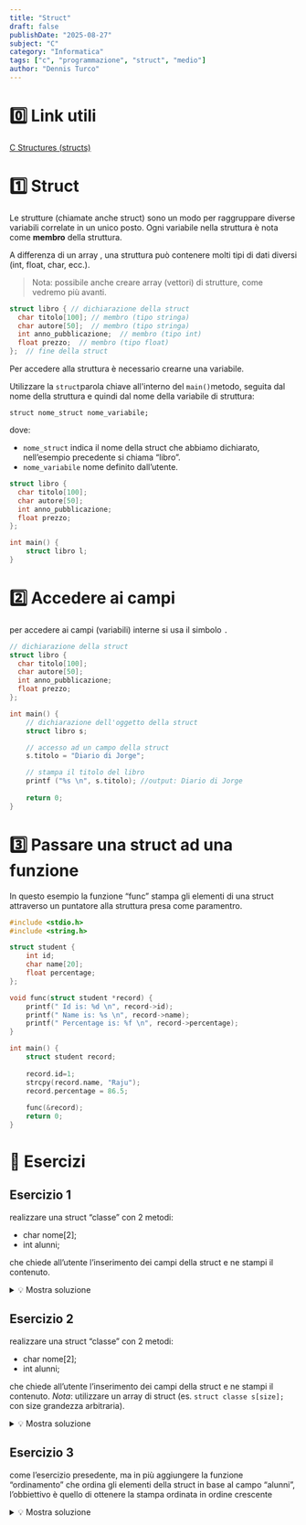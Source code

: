 ```yaml
---
title: "Struct"
draft: false
publishDate: "2025-08-27"
subject: "C"
category: "Informatica"
tags: ["c", "programmazione", "struct", "medio"]
author: "Dennis Turco"
---
```


# 0️⃣ Link utili

[C Structures (structs)](https://www.w3schools.com/c/c_structs.php#)

# 1️⃣ Struct

Le strutture (chiamate anche struct) sono un modo per raggruppare diverse variabili correlate in un unico posto. Ogni variabile nella struttura è nota come **membro** della struttura.

A differenza di un array , una struttura può contenere molti tipi di dati diversi (int, float, char, ecc.).

> Nota: possibile anche creare array (vettori) di strutture, come vedremo più avanti.
> 

```c
struct libro { // dichiarazione della struct
  char titolo[100]; // membro (tipo stringa)
  char autore[50];  // membro (tipo stringa)
  int anno_pubblicazione;  // membro (tipo int)
  float prezzo;  // membro (tipo float)
};  // fine della struct
```

Per accedere alla struttura è necessario crearne una variabile.

Utilizzare la `struct`parola chiave all'interno del `main()`metodo, seguita dal nome della struttura e quindi dal nome della variabile di struttura:

`struct nome_struct nome_variabile;`

dove:

- `nome_struct` indica il nome della struct che abbiamo dichiarato, nell’esempio precedente si chiama “libro”.
- `nome_variabile` nome definito dall’utente.

```c
struct libro {
  char titolo[100];
  char autore[50];
  int anno_pubblicazione;
  float prezzo;
};

int main() {
	struct libro l;
}
```

# 2️⃣ Accedere ai campi

per accedere ai campi (variabili) interne si usa il simbolo `.`

```c
// dichiarazione della struct
struct libro {
  char titolo[100];
  char autore[50];
  int anno_pubblicazione;
  float prezzo;
};

int main() {
	// dichiarazione dell'oggetto della struct
	struct libro s;

	// accesso ad un campo della struct
	s.titolo = "Diario di Jorge";

	// stampa il titolo del libro
	printf ("%s \n", s.titolo); //output: Diario di Jorge
	
	return 0;
}
```

# 3️⃣ Passare una struct ad una funzione

In questo esempio la funzione “func” stampa gli elementi di una struct attraverso un puntatore alla struttura presa come paramentro.

```c
#include <stdio.h>
#include <string.h>

struct student {
	int id;
	char name[20];
	float percentage;
};

void func(struct student *record) {
	printf(" Id is: %d \n", record->id);
	printf(" Name is: %s \n", record->name);
	printf(" Percentage is: %f \n", record->percentage);
}

int main() {
	struct student record;
	
	record.id=1;
	strcpy(record.name, "Raju");
	record.percentage = 86.5;
	
	func(&record);
	return 0;
}
```

# 📑 Esercizi

## Esercizio 1

realizzare una struct “classe” con 2 metodi: 

- char nome[2];
- int alunni;

che chiede all’utente l’inserimento dei campi della struct e ne stampi il contenuto.

<details>
<summary>💡 Mostra soluzione</summary>

```c
#include <stdio.h>

struct classe {
    char nome[2];
    int alunni;
};

int main() {

    struct classe s;
    
    // inserimento
    printf("Inserisci il nome della classe (1A, 2B..): ");
    scanf("%s", s[i].nome);
    printf("Inserisci il numero di alunni: ");
    scanf("%d", &s[i].alunni);
    printf("\n");

    // stampa
    printf("Nome della classe: %s\n", s[i].nome);
    printf("Numero alunni: %d\n", s[i].alunni);
    printf("\n");

    return 0;
}
```

</details>

## Esercizio 2

realizzare una struct “classe” con 2 metodi: 

- char nome[2];
- int alunni;

che chiede all’utente l’inserimento dei campi della struct e ne stampi il contenuto.
*Nota*: utilizzare un array di struct (es. `struct classe s[size];` con size grandezza arbitraria).
<details>
<summary>💡 Mostra soluzione</summary>

```c
#include <stdio.h>

struct classe {
    char nome[2];
    int alunni;
};

int main() {
    int size = 3;

    struct classe s[size];
    
    // inserimento
    for (int i=0; i<size; i++) {
        printf("Inserisci il nome della classe (1A, 2B..): ");
        scanf("%s", s[i].nome);
        printf("Inserisci il numero di alunni: ");
        scanf("%d", &s[i].alunni);

        printf("\n");
    }

    // stampa
    for (int i=0; i<size; i++) {
        printf("Nome della classe: %s\n", s[i].nome);
        printf("Numero alunni: %d\n", s[i].alunni);

        printf("\n");
    }

    return 0;
}
```

</details>

## Esercizio 3

come l’esercizio presedente, ma in più aggiungere la funzione “ordinamento” che ordina gli elementi della struct in base al campo “alunni”, l’obbiettivo è quello di ottenere la stampa ordinata in ordine crescente

<details>
<summary>💡 Mostra soluzione</summary>

```c
#include <stdio.h>
#include <string.h>

struct classe {
    char nome[2];
    int alunni;
};

void inserimento(struct classe *s, int size) {
    for (int i=0; i<size; i++) {
        printf("Inserisci il nome della classe (1A, 2B..): ");
        scanf("%s", s[i].nome);
        printf("Inserisci il numero di alunni: ");
        scanf("%d", &s[i].alunni);

        printf("\n");
    }
}

void stampa(struct classe *s, int size) {
    for (int i=0; i<size; i++) {
        printf("Nome della classe: %s\n", s[i].nome);
        printf("Numero alunni: %d\n", s[i].alunni);

        printf("\n");
    }
}

void ordinamento(struct classe *s, int size) {
    int temp;
    char temp_nome[2];
    for (int i=0; i<size; i++) {
        for (int j=i+1; j<size; j++) {
            if (s[i].alunni > s[j].alunni) {
                temp = s[i].alunni;
                s[i].alunni = s[j].alunni;
                s[j].alunni = temp;

                strcpy(temp_nome, s[i].nome);
                strcpy(s[i].nome, s[j].nome);
                strcpy(s[j].nome, temp_nome);
            }
        }
    }
}

int main() {
    int size = 3;

    struct classe s[size];
    
    // inserimento
    inserimento(&s, size);

    // ordinamento
    ordinamento(&s, size);

    // stampa
    stampa(&s, size);

    return 0;
}
```

</details>